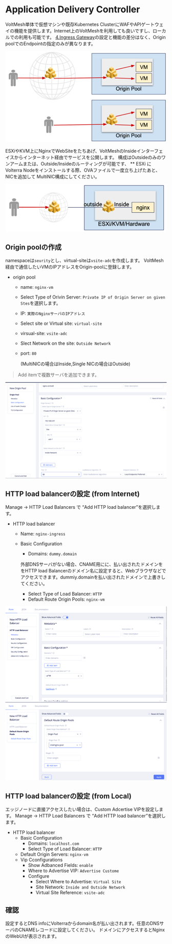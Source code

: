 # Application Delivery Controller

VoltMesh単体で仮想マシンや既存Kubernetes ClusterにWAFやAPIゲートウェイの機能を提供します。Internet上のVoltMeshを利用しても良いですし、ローカルでの利用も可能です。
[4.Ingress Gateway](4_ingress_gateway.md)の設定と機能の差分はなく、Origin poolでのEndpointの指定のみが異なります。

![app_delivery_cntl1.png](./pics/app_delivery_cntl1.png)

ESXiやKVM上にNginxでWebSiteをたちあげ、VoltMeshのInsideインターフェイスからインターネット経由でサービスを公開します。
構成はOutsideのみのワンアームまたは、Outside/Insideのルーティングが可能です、
** ESXi にVolterra Nodeをインストールする際、OVAファイルで一度立ち上げたあと、NICを追加して MultiNIC構成にしてください。

![app_delivery_cntl2](./pics/app_delivery_cntl2.png)

## Origin poolの作成

namespaceは`seurity`とし、virtual-siteは`vsite-adc`を作成します。
VoltMesh経由で通信したいVMのIPアドレスをOrigin-poolに登録します。

- origin pool
  - name: `nginx-vm`
  - Select Type of Orivin Server: `Private IP of Origin Server on given Stes`を選択します。

  - IP: `実際のNginxサーバのIPアドレス`
  - Select site or Virtual site: `virtual-site`
  - virsual-site: `vsite-adc`
  - Slect Network on the site: `Outside Network`
  - port: `80`
  
    (MultiNICの場合はInside,Single NICの場合はOutside)

> Add itemで複数サーバを追加できます。

![app_delivery_cntl_origin.png](./pics/app_delivery_cntl_origin.png)

## HTTP load balancerの設定 (from Internet)

Manage -> HTTP Load Balancers で “Add HTTP load balancer”を選択します。

- HTTP load balancer
  - Name: `nginx-ingress`
  - Basic Configuration
    - Domains: `dummy.domain`

    外部DNSサーバがない場合、CNAME用にに、払い出されたドメインををHTTP load Balancerのドメイン名に設定すると、Webブラウザなどでアクセスできます。dummiy.domainを払い出されたドメインで上書きしてください。
    - Select Type of Load Balancer: `HTTP`
    - Default Route Origin Pools: `nginx-vm`

![app_delivery_cntl_httplb1.png](./pics/app_delivery_cntl_httplb1.png)
![app_delivery_cntl_httplb2.png](./pics/app_delivery_cntl_httplb2.png)

## HTTP load balancerの設定 (from Local)

エッジノードに直接アクセスしたい場合は、Custom Adcertise VIPを設定します。
Manage -> HTTP Load Balancers で “Add HTTP load balancer”を選択します。

- HTTP load balancer
  - Basic Configuration
    - Domains: `localhost.com`
    - Select Type of Load Balancer: `HTTP`
  - Default Origin Servers: `nginx-vm`
  - Vip Cconfigurations
    - Show Adbanced Fields: `enable`
    - Where to Advertise VIP: `Advertise Custome`
    - Configure
      - Select Where to Advertise: `Virtual Site`
      - Site Network: `Inside and Outside Network`
      - Virtual Site Reference: `vsite-adc`

## 確認

設定するとDNS infoにVolterraからdomain名が払い出されます。任意のDNSサーバのCNAMEレコードに設定してください。
ドメインにアクセスするとNginxのWebUIが表示されます。
